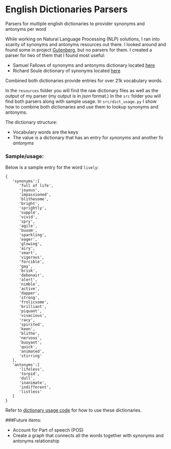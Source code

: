 # English Dictionaries Parsers

Parsers for multiple english dictionaries to provider synonyms and antonyms per word

While working on Natural Language Processing (NLP) solutions, I ran into scarity of synonyms and antonyms resources out there.
I looked  around and found some in project [Gutenberg](https://www.gutenberg.org/), but no parsers for them.
I created a parser for two of them that I found most useful:
- Samuel Fallows of synonyms and antonyms dictionary located [here](http://www.gutenberg.org/files/51155/51155-0.txt)
- Richard Soule dictionary of synonyms located [here](http://www.gutenberg.org/files/38390/38390-h/38390-h.htm) 

Combined both dictionaries provide entries for over 21k vocabulary words.

In the `resources` folder you will find the raw dictionary files as well as the output of my parser (my output is in _json_ format.)
In the `src` folder you will find both parsers along with sample usage.
In `src/dict_usage.py` I show how to combine both dictionaries and use them to lookup synonyms and antonyms.

The dictionary structure:
- Vocabulary words are the keys
- The value is a dictionary that has an entry for _synonyms_ and another fo _antonyms_

### Sample/usage:
Below is a sample entry for the word `lively`:

```
{  
   'synonyms':[  
      'full of life',
      'joyous',
      'impassioned',
      'blithesome',
      'bright',
      'sprightly',
      'supple',
      'vivid',
      'spry',
      'agile',
      'buxom',
      'sparkling',
      'eager',
      'glowing',
      'airy',
      'smart',
      'vigorous',
      'forcible',
      'gay',
      'brisk',
      'debonair',
      'alert',
      'nimble',
      'active',
      'dapper',
      'strong',
      'frolicsome',
      'brilliant',
      'piquant',
      'vivacious',
      'racy',
      'spirited',
      'keen',
      'blithe',
      'nervous',
      'buoyant',
      'quick',
      'animated',
      'stirring'
   ],
   'antonyms':[  
      'lifeless',
      'torpid',
      'dull',
      'inanimate',
      'indifferent',
      'listless'
   ]
}
```

Refer to [dictionary usage code](src/dict_usage.py) for how to use these dictionaries.

###Future items:
- Account for Part of speech (POS)
- Create a graph that connects all the words together with synonyms and antonyms relationship